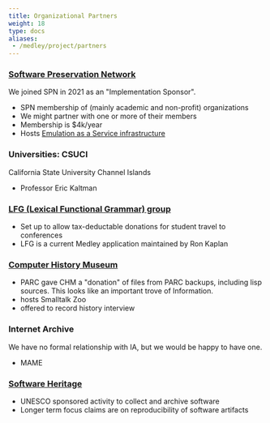 ```yaml
---
title: Organizational Partners
weight: 18
type: docs
aliases:
 - /medley/project/partners
---
```


### [Software Preservation Network](https://www.softwarepreservationnetwork.org/about/)

We joined SPN in 2021 as an "Implementation Sponsor".

* SPN membership of (mainly academic and  non-profit) organizations
* We might partner with one or more of their members
* Membership is $4k/year
* Hosts [Emulation as a Service infrastructure](https://www.softwarepreservationnetwork.org/emulation-as-a-service-infrastructure/)

### Universities: CSUCI

California State University Channel Islands

* Professor Eric Kaltman

### [LFG (Lexical Functional Grammar) group](https://ling.sprachwiss.uni-konstanz.de/pages/home/lfg/ilfga/constitution.html)

* Set up to allow tax-deductable donations for student travel to conferences
* LFG is a current Medley application maintained by Ron Kaplan

### [Computer History Museum](https://computerhistory.org/)

* PARC gave CHM a "donation" of files from PARC backups, including lisp sources. This looks like an important trove of Information.
* hosts Smalltalk Zoo
* offered to record history interview

### Internet Archive

We have no formal relationship with IA, but we would be happy to have one.

* MAME

### [Software Heritage](https://www.softwareheritage.org/)

* UNESCO sponsored activity to collect and archive software
* Longer term focus claims are on reproducibility of software artifacts
